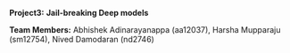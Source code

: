 **Project3:** **Jail-breaking Deep models**

**Team Members:** Abhishek Adinarayanappa (aa12037), Harsha Mupparaju (sm12754), Nived Damodaran (nd2746)
